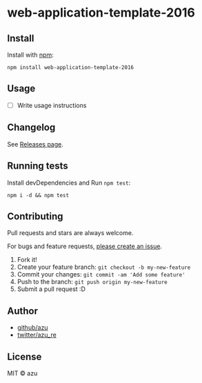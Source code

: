 # web-application-template-2016



## Install

Install with [npm](https://www.npmjs.com/):

    npm install web-application-template-2016

## Usage

- [ ] Write usage instructions

## Changelog

See [Releases page](https://github.com/azu/web-application-template-2016/releases).

## Running tests

Install devDependencies and Run `npm test`:

    npm i -d && npm test

## Contributing

Pull requests and stars are always welcome.

For bugs and feature requests, [please create an issue](https://github.com/azu/web-application-template-2016/issues).

1. Fork it!
2. Create your feature branch: `git checkout -b my-new-feature`
3. Commit your changes: `git commit -am 'Add some feature'`
4. Push to the branch: `git push origin my-new-feature`
5. Submit a pull request :D

## Author

- [github/azu](https://github.com/azu)
- [twitter/azu_re](https://twitter.com/azu_re)

## License

MIT © azu
